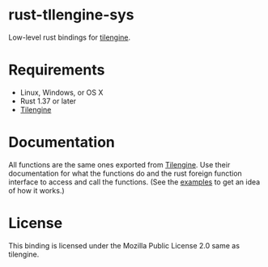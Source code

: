 rust-tIlengine-sys
===

Low-level rust bindings for [tilengine](http://www.tilengine.org/).

Requirements
====

* Linux, Windows, or OS X
* Rust 1.37 or later
* [Tilengine](http://www.tilengine.org/)

Documentation
====

All functions are the same ones exported from [Tilengine](http://www.tilengine.org/doc/index.html). Use their documentation for what the functions do and the rust foreign function interface to access and call the functions. (See the [examples](https://github.com/mc1472/rust-tilengine-sys/tree/master/examples) to get an idea of how it works.)

License
====
This binding is licensed under the Mozilla Public License 2.0 same as tilengine.

